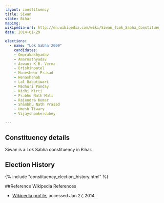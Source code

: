 ```yaml
---
layout: constituency
title: Siwan
state: Bihar
mapimg: 
wikipedia-url: http://en.wikipedia.com/wiki/Siwan_(Lok_Sabha_Constituency)
date: 2014-01-29

elections: 
  - name: "Lok Sabha 2009"
    candidates: 
    - Omprakashyadav 
    - Amarnathyadav 
    - Aswani K R. Verma 
    - Brishinpatel 
    - Muneshwar Prasad 
    - Henashahab 
    - Lal Babutiwari 
    - Madhuri Panday 
    - Nidhi Kirti 
    - Prabhu Nath Mali 
    - Rajendra Kumar 
    - Shambhu Nath Prasad 
    - Umesh Tiwary 
    - Vijayshankerdubey 

---
```

## Constituency details
Siwan is a Lok Sabha constituency in Bihar.




## Election History
{% include "constituency_election_history.html" %}

##Reference
Wikipedia References
- [Wikipedia profile]({{page.profile.wikipedia}}), accessed Jan 27, 2014.

